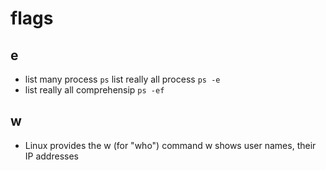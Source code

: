 # flags

## e

- list many process
	`ps`
	list really all process
	`ps -e`
- list really all comprehensip
	`ps -ef`

## w

- Linux provides the w (for "who") command
	w shows user names, their IP addresses

